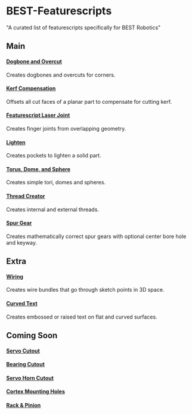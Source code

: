# BEST-Featurescripts
"A curated list of featurescripts specifically for BEST Robotics"

## Main

#### [Dogbone and Overcut](https://cad.onshape.com/documents/51695bc13e3d9fb286023c70)
Creates dogbones and overcuts for corners.

#### [Kerf Compensation](https://cad.onshape.com/documents/57df36a88f63301089e8ac78)
Offsets all cut faces of a planar part to compensate for cutting kerf.

#### [Featurescript Laser Joint](https://cad.onshape.com/documents/578830e4e4b0e65410f9c34e)
Creates finger joints from overlapping geometry.

#### [Lighten](https://cad.onshape.com/documents/573f7d70e4b0fddafb52148c)
Creates pockets to lighten a solid part.

#### [Torus, Dome, and Sphere](https://cad.onshape.com/documents/05a8f21030b0b305f4416e1a)
Creates simple tori, domes and spheres.

#### [Thread Creator](https://cad.onshape.com/documents/6b640a407d78066bd5e41c7a)
Creates internal and external threads.

#### [Spur Gear](https://cad.onshape.com/documents/5742c8cde4b06c68b362d748)
Creates mathematically correct spur gears with optional center bore hole and keyway.



## Extra

#### [Wiring](https://cad.onshape.com/documents/6dff8f67e2ef0b33193a10d2)
Creates wire bundles that go through sketch points in 3D space.

#### [Curved Text](https://cad.onshape.com/documents/cfec40e2b66bb4ddb2f3414b)
Creates embossed or raised text on flat and curved surfaces.


## Coming Soon

#### [Servo Cutout](https://cad.onshape.com)

#### [Bearing Cutout](https://cad.onshape.com)

#### [Servo Horn Cutout](https://cad.onshape.com)

#### [Cortex Mounting Holes](https://cad.onshape.com)

#### [Rack & Pinion](https://cad.onshape.com)
